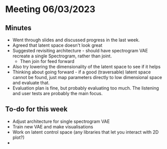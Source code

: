 # Meeting 06/03/2023

## Minutes
- Went through slides and discussed progress in the last week.
- Agreed that latent space doesn't look great
- Suggested revisiting architecture - should have spectrogram VAE recreate a single Spectrogram, rather than joint.
  - Then join for feed forward
- Also try lowering the dimensionality of the latent space to see if it helps
- Thinking about going forward - if a good (traversable) latent space cannot be found, just map parameters directly to low dimensional space and evaluate that.
- Evaluation plan is fine, but probably evaluating too much. The listening and user tests are probably the main focus.

## To-do for this week 
- Adjust architecture for single spectrogram VAE
- Train new VAE and make visualisations
- Work on latent control space (any libraries that let you interact with 2D plot?)
- 

